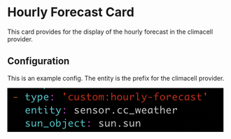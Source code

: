 # Hourly Forecast Card

This card provides for the display of the hourly forecast in the climacell provider.


## Configuration

This is an example config.  The entity is the prefix for the climacell provider.

![config](config.png)

